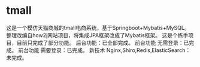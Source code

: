 # tmall
这是一个模仿天猫商城的tmall电商系统，基于Springboot+Mybatis+MySQL。
整理改编自how2j网站项目，将集成JPA框架改成了Mybatis框架。
这是个练手项目，目前只完成了部分功能。
后台功能：已全部完成。
前台功能 无需登录：已完成。
前台功能 需要登录：已完成。
新技术 Nginx,Shiro,Redis,ElasticSearch：未完成。
